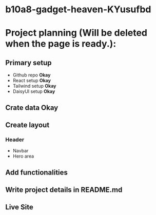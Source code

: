 # b10a8-gadget-heaven-KYusufbd


# Project planning (Will be deleted when the page is ready.):

## Primary setup
* Github repo **Okay**
* React setup **Okay**
* Tailwind setup **Okay**
* DaisyUI setup **Okay**

## Crate data **Okay**

## Create layout
### Header
* Navbar
* Hero area
## Add functionalities
## Write project details in README.md
## Live Site
